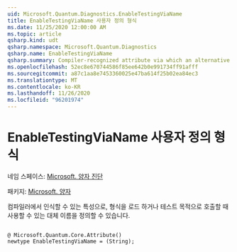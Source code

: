 ```yaml
---
uid: Microsoft.Quantum.Diagnostics.EnableTestingViaName
title: EnableTestingViaName 사용자 정의 형식
ms.date: 11/25/2020 12:00:00 AM
ms.topic: article
qsharp.kind: udt
qsharp.namespace: Microsoft.Quantum.Diagnostics
qsharp.name: EnableTestingViaName
qsharp.summary: Compiler-recognized attribute via which an alternative name can be defined that may be used when loading a type or callable for testing purposes.
ms.openlocfilehash: 52ec8e670744586f85ee642b0e991734ff91afff
ms.sourcegitcommit: a87c1aa8e7453360025e47ba614f25b02ea84ec3
ms.translationtype: MT
ms.contentlocale: ko-KR
ms.lasthandoff: 11/26/2020
ms.locfileid: "96201974"
---
```

# <a name="enabletestingvianame-user-defined-type"></a>EnableTestingViaName 사용자 정의 형식

네임 스페이스: [Microsoft. 양자 진단](xref:Microsoft.Quantum.Diagnostics)

패키지: [Microsoft. 양자](https://nuget.org/packages/Microsoft.Quantum.QSharp.Core)


컴파일러에서 인식할 수 있는 특성으로, 형식을 로드 하거나 테스트 목적으로 호출할 때 사용할 수 있는 대체 이름을 정의할 수 있습니다.

```qsharp

@ Microsoft.Quantum.Core.Attribute()
newtype EnableTestingViaName = (String);
```

